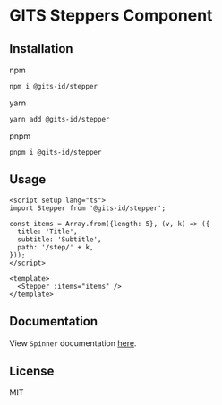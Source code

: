 # GITS Steppers Component

## Installation

npm

```
npm i @gits-id/stepper
```

yarn

```
yarn add @gits-id/stepper
```

pnpm

```
pnpm i @gits-id/stepper
```

## Usage

```vue
<script setup lang="ts">
import Stepper from '@gits-id/stepper';

const items = Array.from({length: 5}, (v, k) => ({
  title: 'Title',
  subtitle: 'Subtitle',
  path: '/step/' + k,
}));
</script>

<template>
  <Stepper :items="items" />
</template>
```

## Documentation

View `Spinner` documentation [here](https://gitsindonesia.github.io/ui-component/components/stepper.html).

## License

MIT
